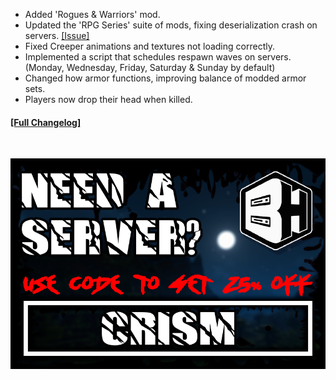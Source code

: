 




- Added 'Rogues & Warriors' mod.
- Updated the 'RPG Series' suite of mods, fixing deserialization crash on servers. [[Issue]](https://github.com/ZsoltMolnarrr/SpellEngine/issues/62)
- Fixed Creeper animations and textures not loading correctly.
- Implemented a script that schedules respawn waves on servers. (Monday, Wednesday, Friday, Saturday & Sunday by default)
- Changed how armor functions, improving balance of modded armor sets.
- Players now drop their head when killed.


#### **[[Full Changelog]](https://wiki.crismpack.net/modpacks/insomnia-hardcore/changelog/1.20#v2.1.7)**

<br>

[![BisectHosting Banner](https://github.com/CrismPack/CDN/blob/main/desc/insomnia/bhbanner.png?raw=true)](https://bisecthosting.com/CRISM)